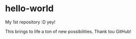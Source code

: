 # hello-world
My 1st repository :D yey!

This brings to life a ton of new possibilities. Thank tou GitHub!
